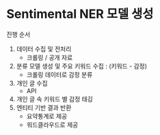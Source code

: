 # Sentimental NER 모델 생성

진행 순서

1. 데이터 수집 및 전처리 
    - 크롤링 / 공개 자료 
2. 분류 모델 생성 및 주요 키워드 수집 : (키워드 - 감정)
    - 크롤링 데이터로 감정 분류
3. 개인 글 수집 
    - API
4. 개인 글 속 키워드 별 감정 태깅
5. 엔티티 기반 결과 반환
    - 요약통계로 제공
    - 워드클라우드로 제공
